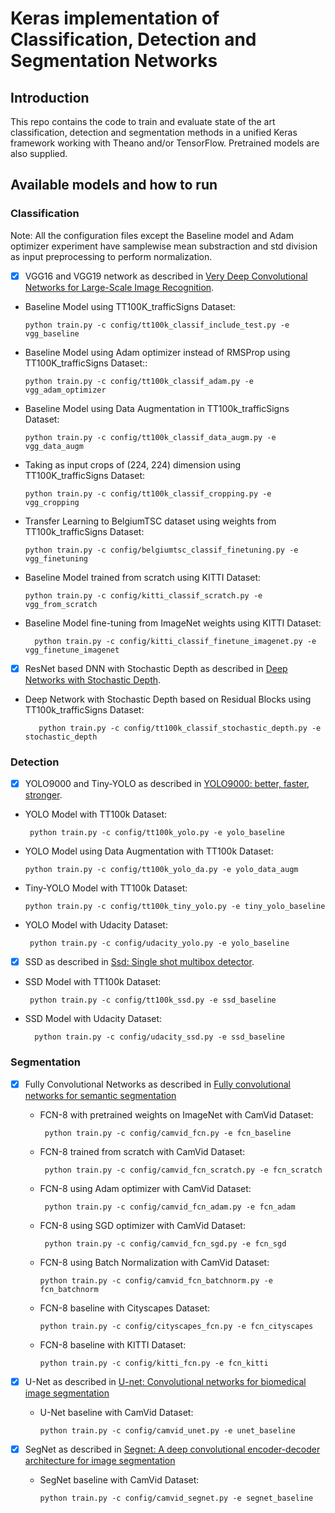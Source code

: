 # Keras implementation of Classification, Detection and Segmentation Networks

## Introduction

This repo contains the code to train and evaluate state of the art classification, detection and segmentation methods in a unified Keras framework working with Theano and/or TensorFlow. Pretrained models are also supplied.

## Available models and how to run

### Classification
Note: All the configuration files except the Baseline model and Adam optimizer experiment have samplewise mean substraction and std division as input preprocessing to perform normalization.

 - [x] VGG16 and VGG19 network as described in [Very Deep Convolutional Networks for Large-Scale Image Recognition](https://arxiv.org/pdf/1409.1556.pdf).
 
 * Baseline Model using TT100K_trafficSigns Dataset:
 
       python train.py -c config/tt100k_classif_include_test.py -e vgg_baseline
       
 * Baseline Model using Adam optimizer instead of RMSProp using TT100K_trafficSigns Dataset::

       python train.py -c config/tt100k_classif_adam.py -e vgg_adam_optimizer
       
 * Baseline Model using Data Augmentation in TT100k_trafficSigns Dataset:
  
       python train.py -c config/tt100k_classif_data_augm.py -e vgg_data_augm

       
 * Taking as input crops of (224, 224) dimension using TT100K_trafficSigns Dataset:
 
       python train.py -c config/tt100k_classif_cropping.py -e vgg_cropping
    
 * Transfer Learning to BelgiumTSC dataset using weights from TT100k_trafficSigns Dataset:
         
       python train.py -c config/belgiumtsc_classif_finetuning.py -e vgg_finetuning

 *  Baseline Model trained from scratch using KITTI Dataset:
 
        python train.py -c config/kitti_classif_scratch.py -e vgg_from_scratch
        
 * Baseline Model fine-tuning from ImageNet weights using KITTI Dataset:
 
         python train.py -c config/kitti_classif_finetune_imagenet.py -e vgg_finetune_imagenet

 - [x] ResNet based DNN with Stochastic Depth as described in [Deep Networks with Stochastic Depth](https://arxiv.org/pdf/1603.09382.pdf).
 
 * Deep Network with Stochastic Depth based on Residual Blocks using TT100k_trafficSigns Dataset:
          
          python train.py -c config/tt100k_classif_stochastic_depth.py -e stochastic_depth


### Detection
 - [x] YOLO9000 and Tiny-YOLO as described in [YOLO9000: better, faster, stronger](http://openaccess.thecvf.com/content_cvpr_2017/papers/Redmon_YOLO9000_Better_Faster_CVPR_2017_paper.pdf).

 * YOLO Model with TT100k Dataset:
 
        python train.py -c config/tt100k_yolo.py -e yolo_baseline
        
 * YOLO Model using Data Augmentation with TT100k Dataset:
 
       python train.py -c config/tt100k_yolo_da.py -e yolo_data_augm
        
 * Tiny-YOLO Model with TT100k Dataset:
 
       python train.py -c config/tt100k_tiny_yolo.py -e tiny_yolo_baseline
 
 * YOLO Model with Udacity Dataset:
 
        python train.py -c config/udacity_yolo.py -e yolo_baseline
        
 - [x] SSD as described in [Ssd: Single shot multibox detector](https://arxiv.org/pdf/1512.02325).     
 
 * SSD Model with TT100k Dataset:
 
        python train.py -c config/tt100k_ssd.py -e ssd_baseline
        
 * SSD Model with Udacity Dataset:
 
         python train.py -c config/udacity_ssd.py -e ssd_baseline
         
             
### Segmentation

- [x] Fully Convolutional Networks as described in [Fully convolutional networks for semantic segmentation](https://www.cv-foundation.org/openaccess/content_cvpr_2015/app/2B_011.pdf)

  * FCN-8 with pretrained weights on ImageNet with CamVid Dataset:
    
         python train.py -c config/camvid_fcn.py -e fcn_baseline
         
  * FCN-8 trained from scratch with CamVid Dataset:
  
         python train.py -c config/camvid_fcn_scratch.py -e fcn_scratch
         
  * FCN-8 using Adam optimizer with CamVid Dataset:
  
         python train.py -c config/camvid_fcn_adam.py -e fcn_adam
         
  * FCN-8 using SGD optimizer with CamVid Dataset:
  
         python train.py -c config/camvid_fcn_sgd.py -e fcn_sgd
              
   * FCN-8 using Batch Normalization with CamVid Dataset:
  
         python train.py -c config/camvid_fcn_batchnorm.py -e fcn_batchnorm
              
   * FCN-8 baseline with Cityscapes Dataset:
  
         python train.py -c config/cityscapes_fcn.py -e fcn_cityscapes
         
   * FCN-8 baseline with KITTI Dataset:
  
         python train.py -c config/kitti_fcn.py -e fcn_kitti
         
- [x] U-Net as described in [U-net: Convolutional networks for biomedical image segmentation](https://link.springer.com/chapter/10.1007/978-3-319-24574-4_28)   

   * U-Net baseline with CamVid Dataset:
  
         python train.py -c config/camvid_unet.py -e unet_baseline
- [x] SegNet as described in [Segnet: A deep convolutional encoder-decoder architecture for image segmentation](http://ieeexplore.ieee.org/iel7/34/8094206/07803544.pdf)   
         
   * SegNet baseline with CamVid Dataset:
  
         python train.py -c config/camvid_segnet.py -e segnet_baseline
              
         
             
